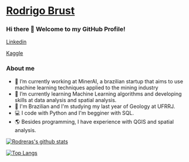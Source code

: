 # [Rodrigo Brust](https://www.linkedin.com/in/rodrigobrust/) 

### Hi there 👋 Welcome to my GitHub Profile! 

[Linkedin](https://www.linkedin.com/in/rodrigobrust/)

[Kaggle](https://www.kaggle.com/rodrigobrust/)



### About me

- 🔭 I’m currently working at MinerAI, a brazilian startup that aims to use machine learning techniques applied to the mining industry
- 🌱 I’m currently learning Machine Learning algorithms and developing skills at data analysis and spatial analysis.
- 💬 I'm Brazilian and I'm studying my last year of Geology at UFRRJ.
- 💻 I code with Python and I'm begginer with SQL.
- 🌎 Besides programming, I have experience with QGIS and spatial analysis.

[![Rodreras's github stats](https://github-readme-stats.vercel.app/api?username=rodreras)](https://github.com/anuraghazra/github-readme-stats)

[![Top Langs](https://github-readme-stats.vercel.app/api/top-langs/?username=rodreras)](https://github.com/anuraghazra/github-readme-stats)



